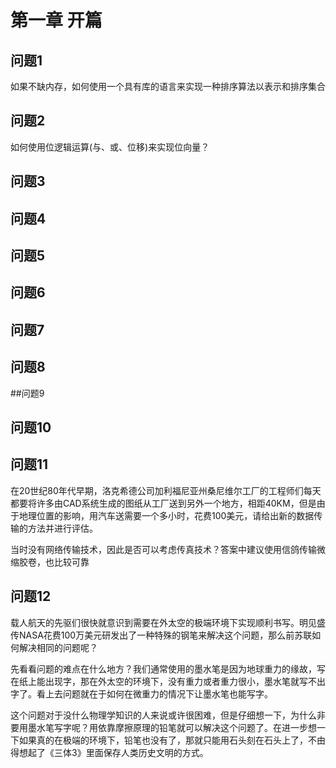 # 第一章 开篇

## 问题1
如果不缺内存，如何使用一个具有库的语言来实现一种排序算法以表示和排序集合


## 问题2
如何使用位逻辑运算(与、或、位移)来实现位向量？


## 问题3


## 问题4


## 问题5


## 问题6


## 问题7


## 问题8



##问题9


## 问题10


## 问题11

在20世纪80年代早期，洛克希德公司加利福尼亚州桑尼维尔工厂的工程师们每天都要将许多由CAD系统生成的图纸从工厂送到另外一个地方，相距40KM，但是由于地理位置的影响，用汽车送需要一个多小时，花费100美元，请给出新的数据传输的方法并进行评估。

当时没有网络传输技术，因此是否可以考虑传真技术？答案中建议使用信鸽传输微缩胶卷，也比较可靠


## 问题12

载人航天的先驱们很快就意识到需要在外太空的极端环境下实现顺利书写。明见盛传NASA花费100万美元研发出了一种特殊的钢笔来解决这个问题，那么前苏联如何解决相同的问题呢？


先看看问题的难点在什么地方？我们通常使用的墨水笔是因为地球重力的缘故，写在纸上能出现字，那在外太空的环境下，没有重力或者重力很小，墨水笔就写不出字了。看上去问题就在于如何在微重力的情况下让墨水笔也能写字。

这个问题对于没什么物理学知识的人来说或许很困难，但是仔细想一下，为什么非要用墨水笔写字呢？用依靠摩擦原理的铅笔就可以解决这个问题了。在进一步想一下如果真的在极端的环境下，铅笔也没有了，那就只能用石头刻在石头上了，不由得想起了《三体3》里面保存人类历史文明的方式。
